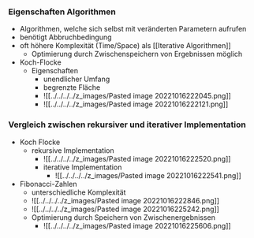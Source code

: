 ### Eigenschaften Algorithmen
+ Algorithmen, welche sich selbst mit veränderten Parametern aufrufen
+ benötigt Abbruchbedingung
+ oft höhere Komplexität (Time/Space) als [[Iterative Algorithmen]]
	+ Optimierung durch Zwischenspeichern von Ergebnissen möglich
+ Koch-Flocke
	+ Eigenschaften
		+ unendlicher Umfang
		+ begrenzte Fläche
		+ ![[../../../../z_images/Pasted image 20221016222045.png]]
		+ ![[../../../../z_images/Pasted image 20221016222121.png]]

### Vergleich zwischen rekursiver und iterativer Implementation
+ Koch Flocke
	+ rekursive Implementation
		+ ![[../../../../z_images/Pasted image 20221016222520.png]]
	  + iterative Implementation
		  + ![[../../../../z_images/Pasted image 20221016222541.png]]
+ Fibonacci-Zahlen
	+ unterschiedliche Komplexität
	+ ![[../../../../z_images/Pasted image 20221016222846.png]]
	+ ![[../../../../z_images/Pasted image 20221016225242.png]]
	+ Optimierung durch Speichern von Zwischenergebnissen
		+ ![[../../../../z_images/Pasted image 20221016225606.png]]